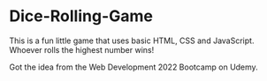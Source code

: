 # Dice-Rolling-Game

This is a fun little game that uses basic HTML, CSS and JavaScript. Whoever rolls the highest number wins!

Got the idea from the Web Development 2022 Bootcamp on Udemy.

